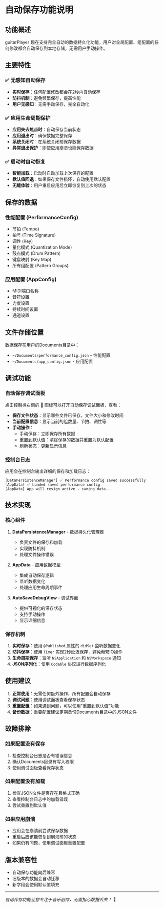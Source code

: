 # 自动保存功能说明

## 功能概述

guitarPlayer 现在支持完全自动的数据持久化功能，用户对全局配置、组配置的任何修改都会自动保存到本地存储，无需用户手动操作。

## 主要特性

### ✅ 无感知自动保存
- **实时保存**：任何配置修改都会在2秒内自动保存
- **防抖机制**：避免频繁保存，提高性能
- **用户无感知**：无需手动保存，完全自动化

### ✅ 应用生命周期保护
- **应用失去焦点时**：自动保存当前状态
- **应用退出时**：确保数据完整保存
- **系统关闭时**：在系统关闭前保存数据
- **异常退出保护**：即使应用崩溃也能保存数据

### ✅ 启动时自动恢复
- **智能加载**：启动时自动加载上次保存的配置
- **默认值回退**：如果保存文件损坏，自动使用默认配置
- **无缝体验**：用户重启应用后立即恢复到上次的状态

## 保存的数据

### 性能配置 (PerformanceConfig)
- 节拍 (Tempo)
- 拍号 (Time Signature)
- 调性 (Key)
- 量化模式 (Quantization Mode)
- 鼓点模式 (Drum Pattern)
- 键盘映射 (Key Map)
- 所有组配置 (Pattern Groups)

### 应用配置 (AppConfig)
- MIDI端口名称
- 音符设置
- 力度设置
- 持续时间设置
- 通道设置

## 文件存储位置

数据保存在用户的Documents目录中：
- `~/Documents/performance_config.json` - 性能配置
- `~/Documents/app_config.json` - 应用配置

## 调试功能

### 自动保存调试面板
点击控制栏右侧的 💾 图标可以打开自动保存调试面板，查看：

- **保存文件状态**：显示哪些文件已保存，文件大小和修改时间
- **当前配置信息**：显示当前的组数量、节拍、调性等
- **手动操作**：
  - 手动保存：立即保存所有数据
  - 重置到默认值：清除保存的数据并重置为默认配置
  - 刷新状态：更新显示信息

### 控制台日志
应用会在控制台输出详细的保存和加载日志：
```
[DataPersistenceManager] ✅ Performance config saved successfully
[AppData] ✅ Loaded saved performance config
[AppData] App will resign active - saving data...
```

## 技术实现

### 核心组件

1. **DataPersistenceManager** - 数据持久化管理器
   - 负责文件的保存和加载
   - 实现防抖机制
   - 处理文件操作错误

2. **AppData** - 应用数据模型
   - 集成自动保存逻辑
   - 监听数据变化
   - 处理应用生命周期事件

3. **AutoSaveDebugView** - 调试界面
   - 提供可视化的保存状态
   - 支持手动操作
   - 显示详细信息

### 保存机制

1. **实时保存**：使用 `@Published` 属性的 `didSet` 监听数据变化
2. **防抖保存**：使用 `Timer` 实现2秒延迟保存，避免频繁IO操作
3. **生命周期保存**：监听 `NSApplication` 和 `NSWorkspace` 通知
4. **JSON序列化**：使用 `Codable` 协议进行数据序列化

## 使用建议

1. **正常使用**：无需任何额外操作，所有配置会自动保存
2. **调试问题**：使用调试面板查看保存状态
3. **重置配置**：如果遇到问题，可以使用"重置到默认值"功能
4. **备份数据**：重要配置建议定期备份Documents目录中的JSON文件

## 故障排除

### 如果配置没有保存
1. 检查控制台日志是否有错误信息
2. 确认Documents目录有写入权限
3. 使用调试面板查看保存状态

### 如果配置没有加载
1. 检查JSON文件是否存在且格式正确
2. 查看控制台日志中的加载错误
3. 尝试重置到默认值

### 如果应用崩溃
- 应用会在崩溃前尝试保存数据
- 重启后应该能恢复到崩溃前的状态
- 如果仍有问题，使用调试面板重置配置

## 版本兼容性

- 自动保存功能向后兼容
- 旧版本的数据会自动迁移
- 新字段会使用默认值填充

---

*自动保存功能让您专注于音乐创作，无需担心数据丢失！* 🎵

